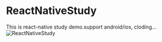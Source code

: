 # ReactNativeStudy
This is react-native study demo.support android/ios, cloding...
![ReactNativeStudy](http://i.imgur.com/i21YwnW.gif)

